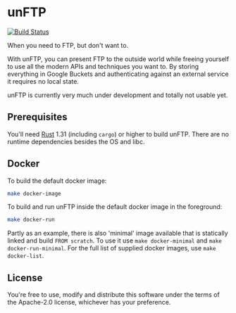 # unFTP

[![Build Status](https://travis-ci.org/bolcom/unFTP.svg)](https://travis-ci.org/bolcom/unFTP)

When you need to FTP, but don't want to.

With unFTP, you can present FTP to the outside world while freeing yourself to use all the modern APIs and techniques you want to.
By storing everything in Google Buckets and authenticating against an external service it requires no local state.

unFTP is currently very much under development and totally not usable yet.

## Prerequisites

You'll need [Rust](https://rust-lang.org) 1.31 (including `cargo`) or higher to build unFTP.
There are no runtime dependencies besides the OS and libc.

## Docker

To build the default docker image:

```sh
make docker-image
```

To build and run unFTP inside the default docker image in the foreground:

```sh
make docker-run
```

Partly as an example, there is also 'minimal' image available that is statically linked and build `FROM scratch`. To use it use `make docker-minimal` and `make docker-run-minimal`.
For the full list of supplied docker images, use `make docker-list`.

## License

You're free to use, modify and distribute this software under the terms of the Apache-2.0 license, whichever has your preference.
